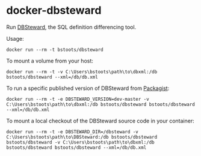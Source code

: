 # docker-dbsteward

Run [DBSteward](https://github.com/dbsteward/dbsteward), the SQL definition differencing tool.

Usage:
```
docker run --rm -t bstoots/dbsteward
```

To mount a volume from your host:
```
docker run --rm -t -v C:\Users\bstoots\path\to\dbxml:/db bstoots/dbsteward --xml=/db/db.xml
```

To run a specific published version of DBSteward from [Packagist](https://packagist.org/packages/dbsteward/dbsteward):
```
docker run --rm -t -e DBSTEWARD_VERSION=dev-master -v C:\Users\bstoots\path\to\dbxml:/db bstoots/dbsteward bstoots/dbsteward --xml=/db/db.xml
```

To mount a local checkout of the DBSteward source code in your container:
```
docker run --rm -t -e DBSTEWARD_DIR=/dbsteward -v C:\Users\bstoots\path\to\DBSteward:/db bstoots/dbsteward bstoots/dbsteward -v C:\Users\bstoots\path\to\dbxml:/db bstoots/dbsteward bstoots/dbsteward --xml=/db/db.xml
```
